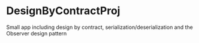 # DesignByContractProj
Small app including design by contract, serialization/deserialization and the Observer design pattern
